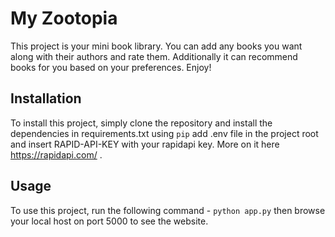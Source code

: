 # My Zootopia

This project is your mini book library. You can add any books you want along with their authors and rate them.
Additionally it can recommend books for you based on your preferences. Enjoy!

## Installation

To install this project, simply clone the repository and install the dependencies in requirements.txt using `pip`
add .env file in the project root and insert RAPID-API-KEY with your rapidapi key. 
More on it here https://rapidapi.com/ .


## Usage

To use this project, run the following command - `python app.py` then browse your local host on port 5000 to see the 
website. 
